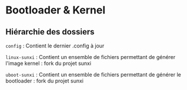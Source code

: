 Bootloader & Kernel
============

Hiérarchie des dossiers
----------------------
`config` 
:   Contient le dernier .config à jour

`linux-sunxi`
:   Contient un ensemble de fichiers permettant de générer l'image kernel : fork du projet sunxi	

`uboot-sunxi` 
:   Contient un ensemble de fichiers permettant de générer le bootloader : fork du projet sunxi



